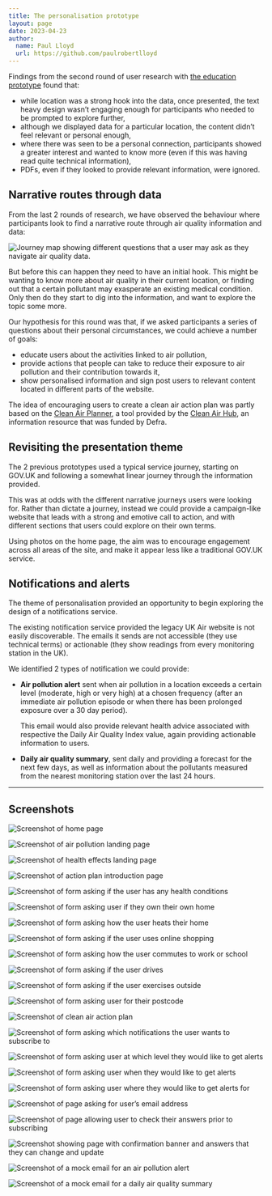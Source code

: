 ```yaml
---
title: The personalisation prototype
layout: page
date: 2023-04-23
author:
  name: Paul Lloyd
  url: https://github.com/paulrobertlloyd
---
```


Findings from the second round of user research with [the education prototype](/aqie-design-history/posts/citizen-alpha/education-prototype/) found that:

* while location was a strong hook into the data, once presented, the text heavy design wasn’t engaging enough for participants who needed to be prompted to explore further,
* although we displayed data for a particular location, the content didn’t feel relevant or personal enough,
* where there was seen to be a personal connection, participants showed a greater interest and wanted to know more (even if this was having read quite technical information),
* PDFs, even if they looked to provide relevant information, were ignored.

## Narrative routes through data

From the last 2 rounds of research, we have observed the behaviour where participants look to find a narrative route through air quality information and data:

![Journey map showing different questions that a user may ask as they navigate air quality data.](../../images/personalisation-prototype/narrative-routes.png)

But before this can happen they need to have an initial hook. This might be wanting to know more about air quality in their current location, or finding out that a certain pollutant may exasperate an existing medical condition. Only then do they start to dig into the information, and want to explore the topic some more.

Our hypothesis for this round was that, if we asked participants a series of questions about their personal circumstances, we could achieve a number of goals:

* educate users about the activities linked to air pollution,
* provide actions that people can take to reduce their exposure to air pollution and their contribution towards it,
* show personalised information and sign post users to relevant content located in different parts of the website.

The idea of encouraging users to create a clean air action plan was partly based on the [Clean Air Planner](https://planner.cleanairhub.org.uk/), a tool provided by the [Clean Air Hub](https://www.cleanairhub.org.uk), an information resource that was funded by Defra.

## Revisiting the presentation theme

The 2 previous prototypes used a typical service journey, starting on GOV.UK and following a somewhat linear journey through the information provided.

This was at odds with the different narrative journeys users were looking for. Rather than dictate a journey, instead we could provide a campaign-like website that leads with a strong and emotive call to action, and with different sections that users could explore on their own terms.

Using photos on the home page, the aim was to encourage engagement across all areas of the site, and make it appear less like a traditional GOV.UK service.

## Notifications and alerts

The theme of personalisation provided an opportunity to begin exploring the design of a notifications service.

The existing notification service provided the legacy UK Air website is not easily discoverable. The emails it sends are not accessible (they use technical terms) or actionable (they show readings from every monitoring station in the UK).

We identified 2 types of notification we could provide:

* **Air pollution alert** sent when air pollution in a location exceeds a certain level (moderate, high or very high) at a chosen frequency (after an immediate air pollution episode or when there has been prolonged exposure over a 30 day period).

    This email would also provide relevant health advice associated with respective the Daily Air Quality Index value, again providing actionable information to users.

* **Daily air quality summary**, sent daily and providing a forecast for the next few days, as well as information about the pollutants measured from the nearest monitoring station over the last 24 hours.

***

## Screenshots

![Screenshot of home page](../../images/personalisation-prototype/1.png "Home page")

![Screenshot of air pollution landing page](../../images/personalisation-prototype/2.png "Air pollution landing page")

![Screenshot of health effects landing page](../../images/personalisation-prototype/3.png "Health effects landing page")

![Screenshot of action plan introduction page](../../images/personalisation-prototype/4.png "Air quality action plan: Create your air quality action plan")

![Screenshot of form asking if the user has any health conditions](../../images/personalisation-prototype/5.png "Air quality action plan: Do you have any of the following health conditions?")

![Screenshot of form asking user if they own their own home](../../images/personalisation-prototype/6.png "Air quality action plan: Do you own your own home?")

![Screenshot of form asking how the user heats their home](../../images/personalisation-prototype/7.png "Air quality action plan: How do you heat your home?")

![Screenshot of form asking if the user uses online shopping](../../images/personalisation-prototype/8.png "Air quality action plan: Do you use online shopping?")

![Screenshot of form asking how the user commutes to work or school](../../images/personalisation-prototype/9.png "Air quality action plan: How do you commute to work or school?")

![Screenshot of form asking if the user drives](../../images/personalisation-prototype/10.png "Air quality action plan: Do you drive?")

![Screenshot of form asking if the user exercises outside](../../images/personalisation-prototype/11.png "Air quality action plan: Do you exercise outside?")

![Screenshot of form asking user for their postcode](../../images/personalisation-prototype/12.png "Air quality action plan: What is the first part of your postcode?")

![Screenshot of clean air action plan](../../images/personalisation-prototype/13.png "Air quality action plan: Your clean air action plan")

![Screenshot of form asking which notifications the user wants to subscribe to](../../images/personalisation-prototype/14.png "Notifications: Which notifications do you want to subscribe to?")

![Screenshot of form asking user at which level they would like to get alerts](../../images/personalisation-prototype/15.png "Notifications: At what level would you like to get air pollution alerts?")

![Screenshot of form asking user when they would like to get alerts](../../images/personalisation-prototype/16.png "Notifications: When would you like to get air pollution alerts?")

![Screenshot of form asking user where they would like to get alerts for](../../images/personalisation-prototype/17.png "Notifications: Where would you like to get notifications for?")

![Screenshot of page asking for user’s email address](../../images/personalisation-prototype/18.png "Notifications: What is your email address?")

![Screenshot of page allowing user to check their answers prior to subscribing](../../images/personalisation-prototype/19.png "Notifications: Check your notification settings")

![Screenshot showing page with confirmation banner and answers that they can change and update](../../images/personalisation-prototype/20.png "Notifications: Email notification settings")

![Screenshot of a mock email for an air pollution alert](../../images/personalisation-prototype/21.png "Notification email: Air pollution alert")

![Screenshot of a mock email for a daily air quality summary](../../images/personalisation-prototype/22.png "Notification email: Daily air quality summary")

